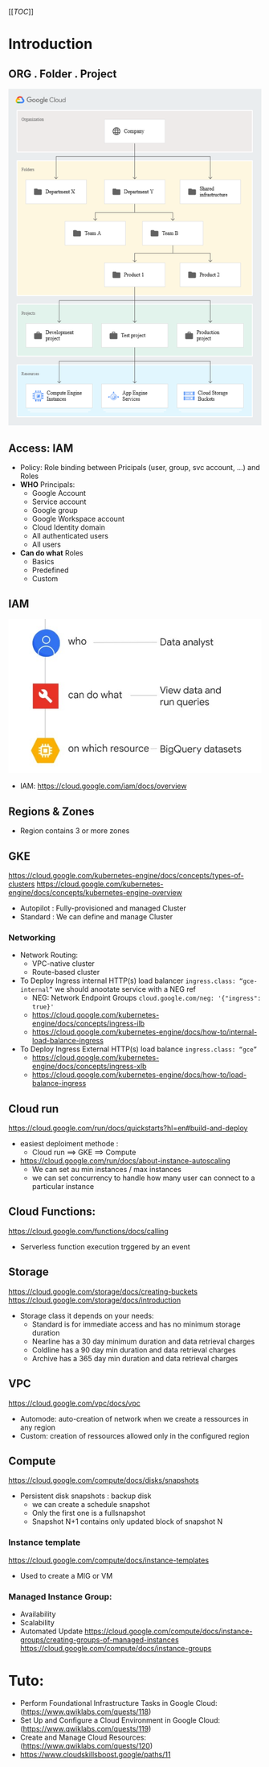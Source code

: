 [[_TOC_]]
# Introduction
## ORG . Folder . Project
  
![Global Archi](img/umacui39.jpg)

## Access: IAM
  * Policy: Role binding between Pricipals (user, group, svc account, ...) and Roles
  * **WHO** Principals:
    * Google Account
    * Service account
    * Google group
    * Google Workspace account
    * Cloud Identity domain
    * All authenticated users
    * All users
  * **Can do what** Roles
    * Basics
    * Predefined
    * Custom 

## IAM
![IAM](img/Capture%20d%E2%80%99%C3%A9cran%202022-11-22%20224026.jpg)
* IAM: https://cloud.google.com/iam/docs/overview

## Regions & Zones
* Region contains 3 or more zones

## GKE
https://cloud.google.com/kubernetes-engine/docs/concepts/types-of-clusters
https://cloud.google.com/kubernetes-engine/docs/concepts/kubernetes-engine-overview
* Autopilot : Fully-provisioned and managed Cluster
* Standard : We can define and manage Cluster
### Networking
* Network Routing: 
  * VPC-native cluster
  * Route-based cluster
* To Deploy Ingress internal HTTP(s) load balancer `ingress.class: “gce-internal”` we should anootate service with a NEG ref 
  * NEG: Network Endpoint Groups `cloud.google.com/neg: '{"ingress": true}'`
  * https://cloud.google.com/kubernetes-engine/docs/concepts/ingress-ilb
  * https://cloud.google.com/kubernetes-engine/docs/how-to/internal-load-balance-ingress
* To Deploy Ingress External HTTP(s) load balance `ingress.class: “gce”`
  * https://cloud.google.com/kubernetes-engine/docs/concepts/ingress-xlb
  * https://cloud.google.com/kubernetes-engine/docs/how-to/load-balance-ingress

 

## Cloud run
https://cloud.google.com/run/docs/quickstarts?hl=en#build-and-deploy
* easiest deploiment methode :
  * Cloud run ==> GKE ==> Compute
* https://cloud.google.com/run/docs/about-instance-autoscaling
  * We can set au min instances / max instances 
  * we can set concurrency to handle how many user can connect to a particular instance

## Cloud Functions:
https://cloud.google.com/functions/docs/calling 
* Serverless function execution trggered by an event

## Storage
https://cloud.google.com/storage/docs/creating-buckets
https://cloud.google.com/storage/docs/introduction
* Storage class it depends on your needs:
  * Standard is for immediate access and has no minimum storage duration
  * Nearline has a 30 day minimum duration and data retrieval charges
  * Coldline has a 90 day min duration and data retrieval charges
  * Archive has a 365 day min duration and data retrieval charges


## VPC 
https://cloud.google.com/vpc/docs/vpc
* Automode: auto-creation of network when we create a ressources in any region
* Custom: creation of ressources allowed only in the configured region

## Compute
https://cloud.google.com/compute/docs/disks/snapshots
* Persistent disk snapshots : backup disk 
  * we can create a schedule snapshot
  * Only the first one is a fullsnapshot
  * Snapshot N+1 contains only updated block of snapshot N


### Instance template
https://cloud.google.com/compute/docs/instance-templates
* Used to create a MIG or VM
### Managed Instance Group: 
  * Availability
  * Scalability 
  * Automated Update
https://cloud.google.com/compute/docs/instance-groups/creating-groups-of-managed-instances 
https://cloud.google.com/compute/docs/instance-groups

# Tuto:
* Perform Foundational Infrastructure Tasks in Google Cloud: (https://www.qwiklabs.com/quests/118)
* Set Up and Configure a Cloud Environment in Google Cloud: (https://www.qwiklabs.com/quests/119)
* Create and Manage Cloud Resources: (https://www.qwiklabs.com/quests/120)
* https://www.cloudskillsboost.google/paths/11
